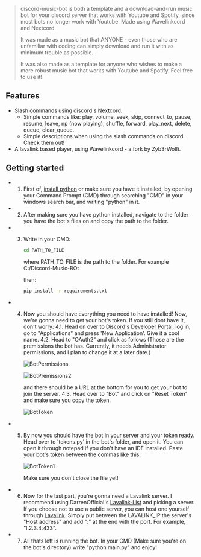 > discord-music-bot is both a template and a download-and-run music bot for your discord server that works with Youtube and Spotify, since most bots no longer work with Youtube. Made using Wavelinkcord and Nextcord.
> 
> It was made as a music bot that ANYONE - even those who are unfamiliar with coding can simply download and run it with as minimum trouble as possible.
> 
> It was also made as a template for anyone who wishes to make a more robust music bot that works with Youtube and Spotify. Feel free to use it!
> 



## Features <!-- omit in toc -->

- Slash commands using discord's Nextcord.
  - Simple commands like: play, volume, seek, skip, connect_to, pause, resume, leave, np (now playing), shuffle, forward, play_next, delete, queue, clear_queue.
  - Simple descriptions when using the slash commands on discord. Check them out!
- A lavalink based player, using Wavelinkcord - a fork by Zyb3rWolfi.


## Getting started <!-- omit in toc -->

- 1. First of, [install python](https://www.python.org/downloads/) or make sure you have it installed, by opening your Command Prompt (CMD) through searching "CMD" in your windows search bar, and writing "python" in it.
- 2. After making sure you have python installed, navigate to the folder you have the bot's files on and copy the path to the folder.
- 3. Write in your CMD:
     ```bash
     cd PATH_TO_FILE
     ```
     where PATH_TO_FILE is the path to the folder. For example C:/Discord-Music-BOt

     then:

     ```bash
     pip install -r requirements.txt
     ```
- 4. Now you should have everything you need to have installed! Now, we're gonna need to get your bot's token. If you still dont have it, don't worry:
     4.1. Head on over to [Discord's Developer Portal](https://discord.com/developers/docs/intro), log in, go to "Applications" and press 'New Application'. Give it a cool name.
     4.2. Head to "OAuth2" and click as follows (Those are the premissions the bot has. Currently, it needs Administrator permissions, and I plan to change it at a later date.)
     
     ![BotPermissions](https://i.imgur.com/ScHscuP.png)
     
     ![BotPremissions2](https://i.imgur.com/dIG7vWO.png)

     and there should be a URL at the bottom for you to get your bot to join the server.
     4.3. Head over to "Bot" and click on "Reset Token" and make sure you copy the token.
     
     ![BotToken](https://i.imgur.com/K8DluNV.png)
- 5. By now you should have the bot in your server and your token ready. Head over to 'tokens.py' in the bot's folder, and open it. You can open it through notepad if you don't have an IDE installed.
     Paste your bot's token between the commas like this:
     
     ![BotToken1](https://i.imgur.com/wEZLS2F.png)

     Make sure you don't close the file yet!
- 6. Now for the last part, you're gonna need a Lavalink server. I recommend using DarrenOfficial's [Lavalink-List](https://lavalink.darrennathanael.com/SSL/lavalink-with-ssl/) and picking a server.
     If you choose not to use a public server, you can host one yourself through [Lavalink](https://github.com/lavalink-devs/Lavalink).
     Simply put between the LAVALINK_IP the server's "Host address" and add ":" at the end with the port. For example, '1.2.3.4:433".
- 7. All thats left is running the bot. In your CMD (Make sure you're on the bot's directory) write "python main.py" and enjoy!



     
     
     
     
     
